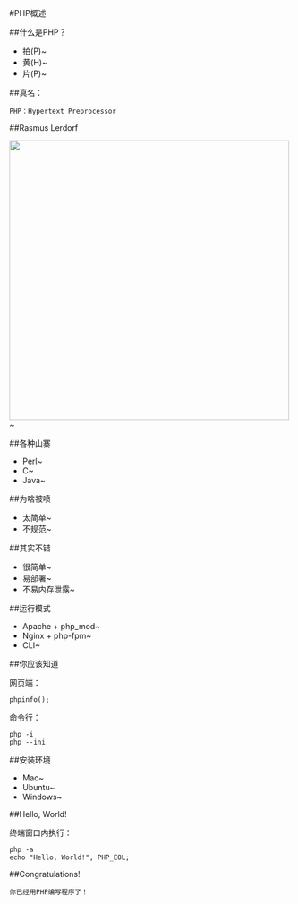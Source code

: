 #PHP概述

##什么是PHP？

+ 拍(P)~
+ 黄(H)~
+ 片(P)~

##真名：

	PHP：Hypertext Preprocessor

##Rasmus Lerdorf

<img src="RasmusLerdorf.jpg" height="500" />~

##各种山寨

+ Perl~
+ C~
+ Java~

##为啥被喷

+ 太简单~
+ 不规范~

##其实不错

+ 很简单~
+ 易部署~
+ 不易内存泄露~

##运行模式

+ Apache + php_mod~
+ Nginx + php-fpm~
+ CLI~

##你应该知道

网页端：

	phpinfo();

命令行：

	php -i
	php --ini

##安装环境

+ Mac~
+ Ubuntu~
+ Windows~

##Hello, World!

终端窗口内执行：

	php -a
	echo "Hello, World!", PHP_EOL;

##Congratulations!

	你已经用PHP编写程序了！